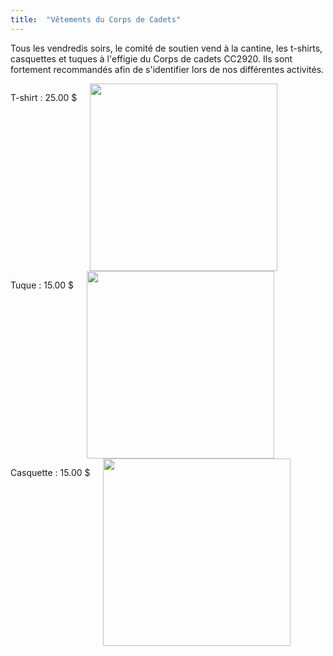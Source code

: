 ```yaml
---
title:  "Vêtements du Corps de Cadets"
---
```



Tous les vendredis soirs, le comité de soutien vend à la cantine, les t-shirts, casquettes et tuques à l'effigie du Corps de cadets CC2920.
Ils sont fortement recommandés afin de s'identifier lors de nos différentes activités.


<div class="row">
    <div class="medium-4 columns">
        <p>T-shirt : 25.00 $</p>
        <img src="{{ site.baseurl }}/docs/accessoires/tshirt.jpg" title-="t-shirt rouge" width="300px" />
    </div>
    <div class="medium-4 columns">
        <p>Tuque : 15.00 $</p>
        <img src="{{ site.baseurl }}/docs/accessoires/tuque.jpg" title-="tuque noire" width="300px"/>
    </div>
    <div class="medium-4 columns">
        <p>Casquette : 15.00 $</p>
        <img src="{{ site.baseurl }}/docs/accessoires/casquette.jpg" title-="casquette noire" width="300px"/>
    </div>
   
</div>

